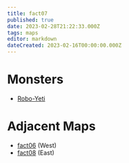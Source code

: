 ```yaml
---
title: fact07
published: true
date: 2023-02-28T21:22:33.000Z
tags: maps
editor: markdown
dateCreated: 2023-02-16T00:00:00.000Z
---
```



# Monsters
 * [Robo-Yeti](/monsters/robo-yeti)

# Adjacent Maps
 * [fact06](/maps/fact06) (West)
 * [fact08](/maps/fact08) (East)
